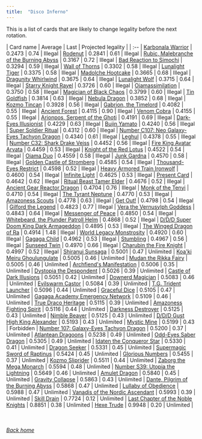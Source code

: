 ```yaml
---
title:  "Disco Inferno"
---
```


This is a list of cards that are likely to change legality before the next rotation.

| Card name | Average | Last | Projected legality |
| :-- |
[Karbonala Warrior](https://db.ygoprodeck.com/card/?search=Karbonala%20Warrior) | 0.2473 | 0.74 | Illegal |
[Rodenut](https://db.ygoprodeck.com/card/?search=Rodenut) | 0.2841 | 0.61 | Illegal |
[Rubic, Malebranche of the Burning Abyss](https://db.ygoprodeck.com/card/?search=Rubic,%20Malebranche%20of%20the%20Burning%20Abyss) | 0.3167 | 0.72 | Illegal |
[Bad Reaction to Simochi](https://db.ygoprodeck.com/card/?search=Bad%20Reaction%20to%20Simochi) | 0.3294 | 0.59 | Illegal |
[Wall of Thorns](https://db.ygoprodeck.com/card/?search=Wall%20of%20Thorns) | 0.3302 | 0.58 | Illegal |
[Lunalight Tiger](https://db.ygoprodeck.com/card/?search=Lunalight%20Tiger) | 0.3375 | 0.58 | Illegal |
[Madolche Hootcake](https://db.ygoprodeck.com/card/?search=Madolche%20Hootcake) | 0.3665 | 0.68 | Illegal |
[Dragunity Whirlwind](https://db.ygoprodeck.com/card/?search=Dragunity%20Whirlwind) | 0.3675 | 0.64 | Illegal |
[Lunalight Wolf](https://db.ygoprodeck.com/card/?search=Lunalight%20Wolf) | 0.3715 | 0.64 | Illegal |
[Starry Knight Rayel](https://db.ygoprodeck.com/card/?search=Starry%20Knight%20Rayel) | 0.3726 | 0.60 | Illegal |
[Ojamassimilation](https://db.ygoprodeck.com/card/?search=Ojamassimilation) | 0.3750 | 0.58 | Illegal |
[Magician of Black Chaos](https://db.ygoprodeck.com/card/?search=Magician%20of%20Black%20Chaos) | 0.3799 | 0.60 | Illegal |
[Tin Goldfish](https://db.ygoprodeck.com/card/?search=Tin%20Goldfish) | 0.3814 | 0.63 | Illegal |
[Nebula Dragon](https://db.ygoprodeck.com/card/?search=Nebula%20Dragon) | 0.3852 | 0.68 | Illegal |
[Kozmo Tincan](https://db.ygoprodeck.com/card/?search=Kozmo%20Tincan) | 0.3928 | 0.56 | Illegal |
[Gabrion, the Timelord](https://db.ygoprodeck.com/card/?search=Gabrion,%20the%20Timelord) | 0.4082 | 0.55 | Illegal |
[Ancient Forest](https://db.ygoprodeck.com/card/?search=Ancient%20Forest) | 0.4115 | 0.90 | Illegal |
[Venom Cobra](https://db.ygoprodeck.com/card/?search=Venom%20Cobra) | 0.4155 | 0.55 | Illegal |
[Arionpos, Serpent of the Ghoti](https://db.ygoprodeck.com/card/?search=Arionpos,%20Serpent%20of%20the%20Ghoti) | 0.4191 | 0.69 | Illegal |
[Dark-Eyes Illusionist](https://db.ygoprodeck.com/card/?search=Dark-Eyes%20Illusionist) | 0.4229 | 0.63 | Illegal |
[Bujin Yamato](https://db.ygoprodeck.com/card/?search=Bujin%20Yamato) | 0.4240 | 0.56 | Illegal |
[Super Soldier Ritual](https://db.ygoprodeck.com/card/?search=Super%20Soldier%20Ritual) | 0.4312 | 0.60 | Illegal |
[Number C107: Neo Galaxy-Eyes Tachyon Dragon](https://db.ygoprodeck.com/card/?search=Number%20C107:%20Neo%20Galaxy-Eyes%20Tachyon%20Dragon) | 0.4340 | 0.61 | Illegal |
[Leghul](https://db.ygoprodeck.com/card/?search=Leghul) | 0.4378 | 0.55 | Illegal |
[Number C32: Shark Drake Veiss](https://db.ygoprodeck.com/card/?search=Number%20C32:%20Shark%20Drake%20Veiss) | 0.4452 | 0.56 | Illegal |
[Fire King Avatar Arvata](https://db.ygoprodeck.com/card/?search=Fire%20King%20Avatar%20Arvata) | 0.4459 | 0.53 | Illegal |
[Knight of the Red Lotus](https://db.ygoprodeck.com/card/?search=Knight%20of%20the%20Red%20Lotus) | 0.4522 | 0.54 | Illegal |
[Ojama Duo](https://db.ygoprodeck.com/card/?search=Ojama%20Duo) | 0.4559 | 0.58 | Illegal |
[Junk Gardna](https://db.ygoprodeck.com/card/?search=Junk%20Gardna) | 0.4570 | 0.58 | Illegal |
[Golden Castle of Stromberg](https://db.ygoprodeck.com/card/?search=Golden%20Castle%20of%20Stromberg) | 0.4585 | 0.54 | Illegal |
[Thousand-Eyes Restrict](https://db.ygoprodeck.com/card/?search=Thousand-Eyes%20Restrict) | 0.4598 | 0.52 | Illegal |
[Heavy Armored Train Ironwolf](https://db.ygoprodeck.com/card/?search=Heavy%20Armored%20Train%20Ironwolf) | 0.4600 | 0.54 | Illegal |
[Infinite Light](https://db.ygoprodeck.com/card/?search=Infinite%20Light) | 0.4625 | 0.53 | Illegal |
[Present Card](https://db.ygoprodeck.com/card/?search=Present%20Card) | 0.4642 | 0.62 | Illegal |
[Ritual Beast Tamer Elder](https://db.ygoprodeck.com/card/?search=Ritual%20Beast%20Tamer%20Elder) | 0.4676 | 0.52 | Illegal |
[Ancient Gear Reactor Dragon](https://db.ygoprodeck.com/card/?search=Ancient%20Gear%20Reactor%20Dragon) | 0.4704 | 0.76 | Illegal |
[Monk of the Tenyi](https://db.ygoprodeck.com/card/?search=Monk%20of%20the%20Tenyi) | 0.4710 | 0.54 | Illegal |
[The Tyrant Neptune](https://db.ygoprodeck.com/card/?search=The%20Tyrant%20Neptune) | 0.4770 | 0.53 | Illegal |
[Amazoness Scouts](https://db.ygoprodeck.com/card/?search=Amazoness%20Scouts) | 0.4778 | 0.63 | Illegal |
[Get Out!](https://db.ygoprodeck.com/card/?search=Get%20Out!) | 0.4798 | 0.54 | Illegal |
[Gilford the Legend](https://db.ygoprodeck.com/card/?search=Gilford%20the%20Legend) | 0.4823 | 0.77 | Illegal |
[Vera the Vernusylph Goddess](https://db.ygoprodeck.com/card/?search=Vera%20the%20Vernusylph%20Goddess) | 0.4843 | 0.64 | Illegal |
[Messenger of Peace](https://db.ygoprodeck.com/card/?search=Messenger%20of%20Peace) | 0.4850 | 0.54 | Illegal |
[Whitebeard, the Plunder Patroll Helm](https://db.ygoprodeck.com/card/?search=Whitebeard,%20the%20Plunder%20Patroll%20Helm) | 0.4868 | 0.52 | Illegal |
[D/D/D Super Doom King Dark Armageddon](https://db.ygoprodeck.com/card/?search=D/D/D%20Super%20Doom%20King%20Dark%20Armageddon) | 0.4895 | 0.53 | Illegal |
[The Winged Dragon of Ra](https://db.ygoprodeck.com/card/?search=The%20Winged%20Dragon%20of%20Ra) | 0.4914 | 1.48 | Illegal |
[World Legacy Monstrosity](https://db.ygoprodeck.com/card/?search=World%20Legacy%20Monstrosity) | 0.4920 | 0.60 | Illegal |
[Gagaga Child](https://db.ygoprodeck.com/card/?search=Gagaga%20Child) | 0.4962 | 0.53 | Illegal |
[Stumbling](https://db.ygoprodeck.com/card/?search=Stumbling) | 0.4967 | 0.56 | Illegal |
[Sunseed Twin](https://db.ygoprodeck.com/card/?search=Sunseed%20Twin) | 0.4970 | 0.66 | Illegal |
[Charubin the Fire Knight](https://db.ygoprodeck.com/card/?search=Charubin%20the%20Fire%20Knight) | 0.4997 | 0.52 | Illegal |
[Shiranui Sunsaga](https://db.ygoprodeck.com/card/?search=Shiranui%20Sunsaga) | 0.5001 | 0.47 | Unlimited |
[Koa'ki Meiru Ghoulungulate](https://db.ygoprodeck.com/card/?search=Koa'ki%20Meiru%20Ghoulungulate) | 0.5005 | 0.46 | Unlimited |
[Mudan the Rikka Fairy](https://db.ygoprodeck.com/card/?search=Mudan%20the%20Rikka%20Fairy) | 0.5005 | 0.46 | Unlimited |
[Archfiend's Manifestation](https://db.ygoprodeck.com/card/?search=Archfiend's%20Manifestation) | 0.5006 | 0.35 | Unlimited |
[Dystopia the Despondent](https://db.ygoprodeck.com/card/?search=Dystopia%20the%20Despondent) | 0.5026 | 0.39 | Unlimited |
[Castle of Dark Illusions](https://db.ygoprodeck.com/card/?search=Castle%20of%20Dark%20Illusions) | 0.5051 | 0.42 | Unlimited |
[Downerd Magician](https://db.ygoprodeck.com/card/?search=Downerd%20Magician) | 0.5083 | 0.46 | Unlimited |
[Evilswarm Castor](https://db.ygoprodeck.com/card/?search=Evilswarm%20Castor) | 0.5084 | 0.39 | Unlimited |
[T.G. Trident Launcher](https://db.ygoprodeck.com/card/?search=T.G.%20Trident%20Launcher) | 0.5096 | 0.44 | Unlimited |
[Graceful Dice](https://db.ygoprodeck.com/card/?search=Graceful%20Dice) | 0.5105 | 0.47 | Unlimited |
[Gagaga Academy Emergency Network](https://db.ygoprodeck.com/card/?search=Gagaga%20Academy%20Emergency%20Network) | 0.5109 | 0.46 | Unlimited |
[True Draco Heritage](https://db.ygoprodeck.com/card/?search=True%20Draco%20Heritage) | 0.5115 | 0.39 | Unlimited |
[Amazoness Fighting Spirit](https://db.ygoprodeck.com/card/?search=Amazoness%20Fighting%20Spirit) | 0.5116 | 0.44 | Unlimited |
[Darkness Destroyer](https://db.ygoprodeck.com/card/?search=Darkness%20Destroyer) | 0.5125 | 0.43 | Unlimited |
[Nimble Beaver](https://db.ygoprodeck.com/card/?search=Nimble%20Beaver) | 0.5125 | 0.43 | Unlimited |
[D/D/D Gust High King Alexander](https://db.ygoprodeck.com/card/?search=D/D/D%20Gust%20High%20King%20Alexander) | 0.5193 | 0.43 | Unlimited |
[Mystic Mine](https://db.ygoprodeck.com/card/?search=Mystic%20Mine) | 0.5199 | 0.43 | Forbidden |
[Number 107: Galaxy-Eyes Tachyon Dragon](https://db.ygoprodeck.com/card/?search=Number%20107:%20Galaxy-Eyes%20Tachyon%20Dragon) | 0.5200 | 0.37 | Unlimited |
[Atlantean Dragoons](https://db.ygoprodeck.com/card/?search=Atlantean%20Dragoons) | 0.5238 | 0.49 | Unlimited |
[Odd-Eyes Saber Dragon](https://db.ygoprodeck.com/card/?search=Odd-Eyes%20Saber%20Dragon) | 0.5305 | 0.49 | Unlimited |
[Idaten the Conqueror Star](https://db.ygoprodeck.com/card/?search=Idaten%20the%20Conqueror%20Star) | 0.5330 | 0.41 | Unlimited |
[Dragon Seeker](https://db.ygoprodeck.com/card/?search=Dragon%20Seeker) | 0.5331 | 0.45 | Unlimited |
[Supermagic Sword of Raptinus](https://db.ygoprodeck.com/card/?search=Supermagic%20Sword%20of%20Raptinus) | 0.5424 | 0.45 | Unlimited |
[Glorious Numbers](https://db.ygoprodeck.com/card/?search=Glorious%20Numbers) | 0.5455 | 0.37 | Unlimited |
[Kozmo Sliprider](https://db.ygoprodeck.com/card/?search=Kozmo%20Sliprider) | 0.5511 | 0.44 | Unlimited |
[Zaborg the Mega Monarch](https://db.ygoprodeck.com/card/?search=Zaborg%20the%20Mega%20Monarch) | 0.5594 | 0.48 | Unlimited |
[Number S39: Utopia the Lightning](https://db.ygoprodeck.com/card/?search=Number%20S39:%20Utopia%20the%20Lightning) | 0.5649 | 0.46 | Unlimited |
[Amulet Dragon](https://db.ygoprodeck.com/card/?search=Amulet%20Dragon) | 0.5840 | 0.45 | Unlimited |
[Gravity Collapse](https://db.ygoprodeck.com/card/?search=Gravity%20Collapse) | 0.5863 | 0.43 | Unlimited |
[Dante, Pilgrim of the Burning Abyss](https://db.ygoprodeck.com/card/?search=Dante,%20Pilgrim%20of%20the%20Burning%20Abyss) | 0.5868 | 0.47 | Unlimited |
[Lullaby of Obedience](https://db.ygoprodeck.com/card/?search=Lullaby%20of%20Obedience) | 0.5988 | 0.47 | Unlimited |
[Vanadis of the Nordic Ascendant](https://db.ygoprodeck.com/card/?search=Vanadis%20of%20the%20Nordic%20Ascendant) | 0.5993 | 0.39 | Unlimited |
[Skill Drain](https://db.ygoprodeck.com/card/?search=Skill%20Drain) | 0.7724 | 0.12 | Unlimited |
[Last Chapter of the Noble Knights](https://db.ygoprodeck.com/card/?search=Last%20Chapter%20of%20the%20Noble%20Knights) | 0.8851 | 0.38 | Unlimited |
[Hexe Trude](https://db.ygoprodeck.com/card/?search=Hexe%20Trude) | 0.9948 | 0.20 | Unlimited |

<br>

###### [Back home](index)